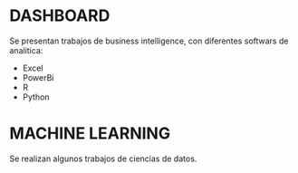 # DASHBOARD
Se presentan trabajos de business intelligence, con diferentes softwars de analitica:
* Excel
* PowerBi
* R
* Python

# MACHINE LEARNING
Se realizan algunos trabajos de ciencias de datos.

